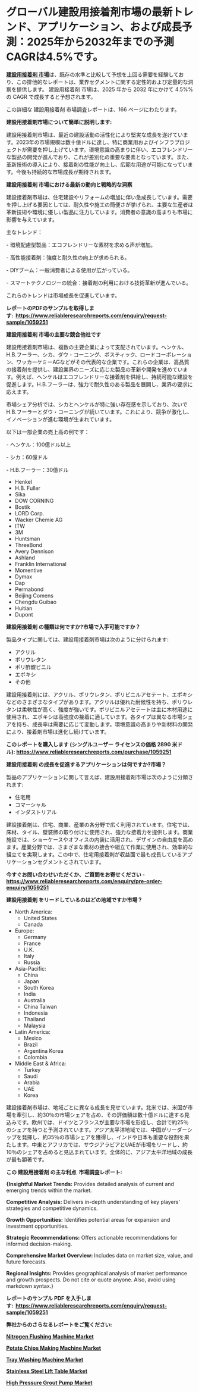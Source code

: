 <p><h1>グローバル建設用接着剤市場の最新トレンド、アプリケーション、および成長予測：2025年から2032年までの予測CAGRは4.5%です。</h1></p><p data-sourcepos="1:1-1:157"><strong><a href="https://www.reliableresearchreports.com/construction-adhesive-r1059251?utm_campaign=107&utm_medium=36&utm_source=Github&utm_content=ia&utm_term=21022025&utm_id=construction-adhesive">建設用接着剤 市場</a></strong>は、既存の水準と比較して予想を上回る需要を経験しており、この排他的なレポートは、業界セグメントに関する定性的および定量的な洞察を提供します。 建設用接着剤 市場は、2025 年から 2032 年にかけて 4.5%% の CAGR で成長すると予想されます。</p>
<p data-sourcepos="3:1-3:50">この詳細な 建設用接着剤 市場調査レポートは、166 ページにわたります。</p>
<p><strong>建設用接着剤市場について簡単に説明します:</strong></p>
<p><p>建設用接着剤市場は、最近の建設活動の活性化により堅実な成長を遂げています。2023年の市場規模は数十億ドルに達し、特に商業用およびインフラプロジェクトが需要を押し上げています。環境意識の高まりに伴い、エコフレンドリーな製品の開発が進んでおり、これが差別化の重要な要素となっています。また、革新技術の導入により、接着剤の性能が向上し、広範な用途が可能になっています。今後も持続的な市場成長が期待されます。</p></p>
<p><strong>建設用接着剤 市場における最新の動向と戦略的な洞察</strong></p>
<p><p>建設接着剤市場は、住宅建設やリフォームの増加に伴い急成長しています。需要を押し上げる要因としては、耐久性や施工の簡便さが挙げられ、主要な生産者は革新技術や環境に優しい製品に注力しています。消費者の意識の高まりも市場に影響を与えています。 </p><p>主なトレンド：</p><p>- 環境配慮型製品：エコフレンドリーな素材を求める声が増加。</p><p>- 高性能接着剤：強度と耐久性の向上が求められる。</p><p>- DIYブーム：一般消費者による使用が広がっている。</p><p>- スマートテクノロジーの統合：接着剤の利用における技術革新が進んでいる。 </p><p>これらのトレンドは市場成長を促進しています。</p></p>
<p><strong>レポートのPDFのサンプルを取得します</strong><strong>:&nbsp;&nbsp;<a href="https://www.reliableresearchreports.com/enquiry/request-sample/1059251?utm_campaign=107&utm_medium=36&utm_source=Github&utm_content=ia&utm_term=21022025&utm_id=construction-adhesive">https://www.reliableresearchreports.com/enquiry/request-sample/1059251</a></strong></p>
<p><strong>建設用接着剤 市場の主要な競合他社です</strong></p>
<p><p>建設用接着剤市場は、複数の主要企業によって支配されています。ヘンケル、H.B.フーラー、シカ、ダウ・コーニング、ボスティック、ロードコーポレーション、ワッカーケミーAGなどがその代表的な企業です。これらの企業は、高品質の接着剤を提供し、建設業界のニーズに応じた製品の革新や開発を進めています。例えば、ヘンケルはエコフレンドリーな接着剤を供給し、持続可能な建設を促進します。H.B.フーラーは、強力で耐久性のある製品を展開し、業界の要求に応えます。</p><p>市場シェア分析では、シカとヘンケルが特に強い存在感を示しており、次いでH.B.フーラーとダウ・コーニングが続いています。これにより、競争が激化し、イノベーションが進む環境が生まれています。</p><p>以下は一部企業の売上高の例です：</p><p>- ヘンケル：100億ドル以上</p><p>- シカ：60億ドル</p><p>- H.B.フーラー：30億ドル</p></p>
<p><ul><li>Henkel</li><li>H.B. Fuller</li><li>Sika</li><li>DOW CORNING</li><li>Bostik</li><li>LORD Corp.</li><li>Wacker Chemie AG</li><li>ITW</li><li>3M</li><li>Huntsman</li><li>ThreeBond</li><li>Avery Dennison</li><li>Ashland</li><li>Franklin International</li><li>Momentive</li><li>Dymax</li><li>Dap</li><li>Permabond</li><li>Beijing Comens</li><li>Chengdu Guibao</li><li>Huitian</li><li>Dupont</li></ul></p>
<p><strong>建設用接着剤 の種類は何ですか?市場で入手可能ですか？</strong></p>
<p>製品タイプに関しては、建設用接着剤市場は次のように分けられます:</p>
<p><ul><li>アクリル</li><li>ポリウレタン</li><li>ポリ酢酸ビニル</li><li>エポキシ</li><li>その他</li></ul></p>
<p><p>建設用接着剤には、アクリル、ポリウレタン、ポリビニルアセテート、エポキシなどのさまざまなタイプがあります。アクリルは優れた耐候性を持ち、ポリウレタンは柔軟性が高く、強度が強いです。ポリビニルアセテートは主に木材用途に使用され、エポキシは高強度の接着に適しています。各タイプは異なる市場シェアを持ち、成長率は需要に応じて変動します。環境意識の高まりや新材料の開発により、接着剤市場は進化し続けています。</p></p>
<p><strong>このレポートを購入します (シングルユーザー ライセンスの価格 2890 米ドル):&nbsp;<a href="https://www.reliableresearchreports.com/purchase/1059251?utm_campaign=107&utm_medium=36&utm_source=Github&utm_content=ia&utm_term=21022025&utm_id=construction-adhesive">https://www.reliableresearchreports.com/purchase/1059251</a></strong></p>
<p><strong>建設用接着剤 の成長を促進するアプリケーションは何ですか?市場？</strong></p>
<p>製品のアプリケーションに関して言えば、建設用接着剤市場は次のように分類されます:</p>
<p><ul><li>住宅用</li><li>コマーシャル</li><li>インダストリアル</li></ul></p>
<p><p>建設接着剤は、住宅、商業、産業の各分野で広く利用されています。住宅では、床材、タイル、壁装飾の取り付けに使用され、強力な接着力を提供します。商業施設では、ショーケースやオフィスの内装に活用され、デザインの自由度を高めます。産業分野では、さまざまな素材の接合や組立て作業に使用され、効率的な組立てを実現します。この中で、住宅用接着剤が収益面で最も成長しているアプリケーションセグメントとされています。</p></p>
<p><strong>今すぐお問い合わせいただくか、ご質問をお寄せください</strong><strong>&nbsp;</strong>-<strong><a href="https://www.reliableresearchreports.com/enquiry/pre-order-enquiry/1059251?utm_campaign=107&utm_medium=36&utm_source=Github&utm_content=ia&utm_term=21022025&utm_id=construction-adhesive">https://www.reliableresearchreports.com/enquiry/pre-order-enquiry/1059251</a></strong></p>
<p><strong>建設用接着剤 をリードしているのはどの地域ですか市場？</strong></p>
<p><ul>
    <li>
        North America:
        <ul>
            <li>United States</li>
            <li>Canada</li>
        </ul>
    </li>
    <li>
        Europe:
        <ul>
            <li>Germany</li>
            <li>France</li>
            <li>U.K.</li>
            <li>Italy</li>
            <li>Russia</li>
        </ul>
    </li>
    <li>
        Asia-Pacific:
        <ul>
            <li>China</li>
            <li>Japan</li>
            <li>South Korea</li>
            <li>India</li>
            <li>Australia</li>
            <li>China Taiwan</li>
            <li>Indonesia</li>
            <li>Thailand</li>
            <li>Malaysia</li>
        </ul>
    </li>
    <li>
        Latin America:
        <ul>
            <li>Mexico</li>
            <li>Brazil</li>
            <li>Argentina Korea</li>
            <li>Colombia</li>
        </ul>
    </li>
    <li>
        Middle East & Africa:
        <ul>
            <li>Turkey</li>
            <li>Saudi</li>
            <li>Arabia</li>
            <li>UAE</li>
            <li>Korea</li>
        </ul>
    </li>
    </ul></p>
<p><p>建設接着剤市場は、地域ごとに異なる成長を見せています。北米では、米国が市場を牽引し、約30％の市場シェアを占め、その評価額は数十億ドルに達する見込みです。欧州では、ドイツとフランスが主要な市場を形成し、合計で約25％のシェアを持つと予測されています。アジア太平洋地域では、中国がリーダーシップを発揮し、約35％の市場シェアを獲得し、インドや日本も重要な役割を果たします。中東とアフリカでは、サウジアラビアとUAEが市場をリードし、約10％のシェアを占めると見込まれています。全体的に、アジア太平洋地域の成長が最も顕著です。</p></p>
<p><strong>この 建設用接着剤 の主な利点&nbsp; 市場調査レポート:</strong></p>
<p><strong>{Insightful Market Trends:</strong> Provides detailed analysis of current and emerging trends within the market.</p>
<p><strong>Competitive Analysis:</strong> Delivers in-depth understanding of key players' strategies and competitive dynamics.</p>
<p><strong>Growth Opportunities:</strong> Identifies potential areas for expansion and investment opportunities.</p>
<p><strong>Strategic Recommendations:</strong> Offers actionable recommendations for informed decision-making.</p>
<p><strong>Comprehensive Market Overview: </strong>Includes data on market size, value, and future forecasts.</p>
<p><strong>Regional Insights: </strong>Provides geographical analysis of market performance and growth prospects. Do not cite or quote anyone. Also, avoid using markdown syntax.}</p>
<p><strong>レポートのサンプル PDF を入手します:&nbsp;</strong><strong>&nbsp;<a href="https://www.reliableresearchreports.com/enquiry/request-sample/1059251?utm_campaign=107&utm_medium=36&utm_source=Github&utm_content=ia&utm_term=21022025&utm_id=construction-adhesive">https://www.reliableresearchreports.com/enquiry/request-sample/1059251</a></strong></p>
<p></p>
<p></p>
<p></p>
<p></p>
<p><strong>弊社からのさらなるレポートをご覧ください:</strong></p>
<p><strong><p><a href="https://github.com/penglatilles/Market-Research-Report-List-1/blob/main/nitrogen-flushing-machine-market.md?utm_campaign=107&utm_medium=36&utm_source=Github&utm_content=ia&utm_term=21022025&utm_id=construction-adhesive">Nitrogen Flushing Machine Market</a></p><p><a href="https://github.com/agdonthisa/Market-Research-Report-List-1/blob/main/potato-chips-making-machine-market.md?utm_campaign=107&utm_medium=36&utm_source=Github&utm_content=ia&utm_term=21022025&utm_id=construction-adhesive">Potato Chips Making Machine Market</a></p><p><a href="https://github.com/lalolatiot/Market-Research-Report-List-1/blob/main/tray-washing-machine-market.md?utm_campaign=107&utm_medium=36&utm_source=Github&utm_content=ia&utm_term=21022025&utm_id=construction-adhesive">Tray Washing Machine Market</a></p><p><a href="https://github.com/ternainglin/Market-Research-Report-List-1/blob/main/stainless-steel-lift-table-market.md?utm_campaign=107&utm_medium=36&utm_source=Github&utm_content=ia&utm_term=21022025&utm_id=construction-adhesive">Stainless Steel Lift Table Market</a></p><p><a href="https://github.com/saaindosya/Market-Research-Report-List-1/blob/main/high-pressure-grout-pump-market.md?utm_campaign=107&utm_medium=36&utm_source=Github&utm_content=ia&utm_term=21022025&utm_id=construction-adhesive">High Pressure Grout Pump Market</a></p></strong></p>